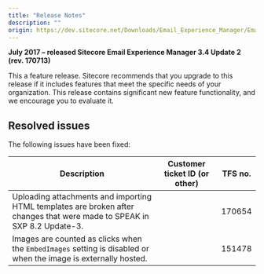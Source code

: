 ```yaml
---
title: "Release Notes"
description: ""
origin: https://dev.sitecore.net/Downloads/Email_Experience_Manager/Email_Experience_Manager_34/Email_Experience_Manager_34_Update2/Release_Notes
---
```


**July 2017 – released Sitecore Email Experience Manager 3.4 Update 2 (rev. 170713)**

This a feature release. Sitecore recommends that you upgrade to this release if it includes features that meet the specific needs of your organization. This release contains significant new feature functionality, and we encourage you to evaluate it.

## Resolved issues

The following issues have been fixed:

 | Description | Customer ticket ID (or other) | TFS no. |
 | --- | --- | --- |
 | Uploading attachments and importing HTML templates are broken after changes that were made to SPEAK in SXP 8.2 Update-3. |  | 170654 |
 | Images are counted as clicks when the `EmbedImages` setting is disabled or when the image is externally hosted. |  | 151478 |